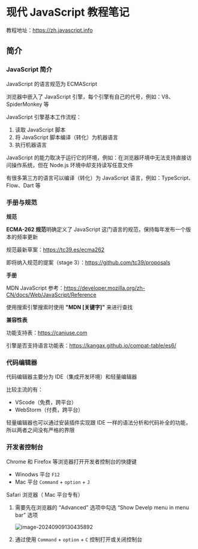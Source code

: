 # 现代 JavaScript 教程笔记
教程地址：https://zh.javascript.info



## 简介

### JavaScript 简介

JavaScript 的语言规范为 ECMAScript



浏览器中嵌入了 JavaScript 引擎，每个引擎有自己的代号，例如：V8、SpiderMonkey 等



JavaScript 引擎基本工作流程：

1. 读取 JavaScript 脚本
2. 将 JavaScript 脚本编译（转化）为机器语言
3. 执行机器语言



JavaScript 的能力取决于运行它的环境，例如：在浏览器环境中无法支持直接访问操作系统，但在 Node.js 环境中却支持读写任意文件

有很多第三方的语言可以编译（转化）为 JavaScript 语言，例如：TypeScript、Flow、Dart 等



### 手册与规范

**规范**

**ECMA-262 规范**明确定义了 JavaScript 这门语言的规范，保持每年发布一个版本的频率更新

规范最新草案：https://tc39.es/ecma262

即将纳入规范的提案（stage 3）：https://github.com/tc39/proposals



**手册**

MDN JavaScript 参考：https://developer.mozilla.org/zh-CN/docs/Web/JavaScript/Reference

使用搜索引擎搜索时使用 **"MDN [关键字]"** 来进行查找



**兼容性表**

功能支持表：https://caniuse.com

引擎是否支持语言功能表：https://kangax.github.io/compat-table/es6/



### 代码编辑器

代码编辑器主要分为 IDE（集成开发环境）和轻量编辑器

比较主流的有：

- VScode（免费，跨平台）
- WebStorm（付费，跨平台）

轻量编辑器也可以通过安装插件实现跟 IDE 一样的语法分析和代码补全的功能，所以两者之间没有严格的界限



### 开发者控制台

Chrome 和 Firefox 等浏览器打开开发者控制台的快捷键

- Winodws 平台 `F12`
- Mac 平台 `Command` + `option` + `J`



Safari 浏览器（ Mac 平台专有）

1. 需要先在浏览器的 “Advanced” 选项中勾选 “Show Develp menu in menu bar” 选项

   ![image-20240909130435892](images/image-20240909130435892.png)

2. 通过使用 `Command` + `option` + `C` 控制打开或关闭控制台
